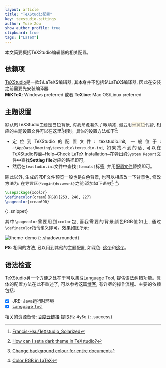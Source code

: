```yaml
---
layout: article
title: "TeXStudio配置"
key: texstudio-settings
author: Yuze Zou
show_author_profile: true
clipboard: true
tags: ["LaTeX"]
---
```


本文简要概括TeXStudio编辑器的相关配置。
<!--more-->

<div style="margin: 0 auto;" align="justify" markdown="1">

## 依赖项

[TeXStudio](https://www.texstudio.org/)是一款$\LaTeX$编辑器, 其本身并不包括$\LaTeX$编译器, 因此在安装之前需要先安装编译器:  
**MiKTeX**: Windows preferred 或者 **TeXlive**: Mac OS/Linux preferred

## 主题设置

默认的TeXStudio主题是白色背景, 对我来说看久了眼睛疼, 最后用<span style="background-color: #fdf6e3; color: gray;">米黄色</span>代替, 相应的主题设置文件可以在[这里](https://gist.githubusercontent.com/zouyu4524/c42da1e62bde9d582b49c995e0a2a952/raw/993decd91890aca6bc44594626e85fab62c4f12c/Solarized_Light)[^theme]找到。具体的设置方法如下[^setting]:  

- 定位到TeXStudio的配置文件: texstudio.init, 一般位于: `~\AppData\Roaming\texstudio\texstudio.ini`, 如果找不到的话, 可以在TeXStudio界面<kbd>→</kbd>Help<kbd>→</kbd>Check LaTeX Installation<kbd>→</kbd>在弹出的`System Report`文件中查找**Setting file**对应的路径即可。
- 然后在`texstudio.ini`文件中查找`[formats]`标签, 并用[配置文件](https://gist.githubusercontent.com/zouyu4524/c42da1e62bde9d582b49c995e0a2a952/raw/993decd91890aca6bc44594626e85fab62c4f12c/Solarized_Light)替换即可。

除此以外, 生成的PDF文件预览一般也是白色背景, 也可以相应改一下背景色, 修改方法为: 在导言区(`\begin{document}`之前)添加如下语句[^pagecolor]<sup>, </sup>[^rgb]:

```latex
\usepackage{xcolor}
\definecolor{cream}{RGB}{253, 246, 227}
\pagecolor{cream!90}
```
{: .snippet}

其中`\pagecolor`需要用到`xcolor`包, 而我需要的背景颜色RGB值如上, 通过`\definecolor`指令定义即可。效果如图所示:

![theme-demo](https://user-images.githubusercontent.com/16682999/67468118-8d638d00-f67c-11e9-9aa9-8170997d7df9.png)
{: .shadow.rounded}

**PS**: 相同的方法, 还以用到其他的主题配置, 如深色: [这个](https://robjhyndman.com/hyndsight/dark-themes-for-writing/)和[这个](https://tex.stackexchange.com/a/279321/198472)。

## 语法检查

TeXStudio另一个方便之处在于可以集成Language Tool, 提供语法纠错功能。具体的配置方法在此不重述了, 可以参考这篇[博客](https://blog.csdn.net/yinqingwang/article/details/54583541), 有详尽的操作流程。主要的依赖包括:  

- [x] JRE: Java运行时环境
- [x] [Language Tool](https://languagetool.org/)

相关的资源备份: [百度云链接](https://pan.baidu.com/s/1KoMLDeKL1s0fopA0kn1hEA) 提取码: 4y8q
{: .success}

</div>

[^theme]: [Francis-Hsu/TeXstudio_Solarized](https://github.com/Francis-Hsu/TeXstudio_Solarized)
[^setting]: [How can I set a dark theme in TeXstudio?](https://tex.stackexchange.com/a/108599/198472)
[^pagecolor]: [Change background colour for entire document](https://tex.stackexchange.com/a/82500/198472)
[^rgb]: [Color RGB in LaTeX](https://tex.stackexchange.com/a/239463/198472)
